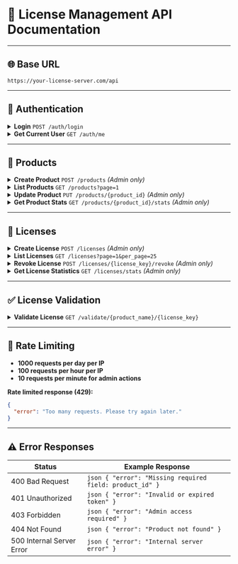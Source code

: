 # 🎫 License Management API Documentation

---

## 🌐 Base URL

```
https://your-license-server.com/api
```

---

## 🔐 Authentication

<details>
<summary><strong>Login</strong> <code>POST /auth/login</code></summary>

**Request Body:**
```json
{
  "username": "admin",
  "password": "your-password"
}
```

**Response (200):**
```json
{
  "access_token": "eyJ0eXAiOiJKV1QiLCJhbGciOiJIUzI1NiJ9...",
  "user": "admin"
}
```

**Response (401):**
```json
{
  "error": "Invalid credentials"
}
```
</details>

<details>
<summary><strong>Get Current User</strong> <code>GET /auth/me</code></summary>

**Headers:**  
`Authorization: Bearer <token>`

**Response (200):**
```json
{
  "user": "admin"
}
```
</details>

---

## 🛒 Products

<details>
<summary><strong>Create Product</strong> <code>POST /products</code> <em>(Admin only)</em></summary>

**Request Body:**
```json
{
  "name": "Pro Editor",
  "description": "Professional text editor",
  "max_devices": 2
}
```

**Response (201):**
```json
{
  "success": true,
  "product_id": 1
}
```
</details>

<details>
<summary><strong>List Products</strong> <code>GET /products?page=1</code></summary>

**Query Parameters:**
- `page` (optional): Page number (default: 1)
- `per_page` (optional): Items per page (default: 50)

**Response (200):**
```json
{
  "products": [
    {
      "id": 1,
      "name": "Pro Editor",
      "description": "Professional text editor",
      "max_devices": 2,
      "total_licenses": 15,
      "active_licenses": 12,
      "created_at": "2024-01-01T10:00:00"
    }
  ],
  "pagination": {
    "page": 1,
    "total": 1
  }
}
```
</details>

<details>
<summary><strong>Update Product</strong> <code>PUT /products/{product_id}</code> <em>(Admin only)</em></summary>

**Request Body:**
```json
{
  "name": "Updated Product Name",
  "max_devices": 3
}
```
</details>

<details>
<summary><strong>Get Product Stats</strong> <code>GET /products/{product_id}/stats</code> <em>(Admin only)</em></summary>

**Response (200):**
```json
{
  "product": {
    "id": 1,
    "name": "Pro Editor",
    "max_devices": 2
  },
  "license_stats": {
    "total_licenses": 15,
    "active_licenses": 12,
    "expired_licenses": 2,
    "revoked_licenses": 1,
    "avg_usage": 5.2,
    "max_usage": 25
  },
  "estimated_revenue": 120,
  "recent_validations": 45
}
```
</details>

---

## 🔑 Licenses

<details>
<summary><strong>Create License</strong> <code>POST /licenses</code> <em>(Admin only)</em></summary>

**Request Body:**
```json
{
  "product_id": 1,
  "user_id": "user123",
  "expires_days": 30
}
```

**Response (201):**
```json
{
  "license_key": "X7kP9mQ2vR4tY6uW8iO0pA2sD4fG6hJ8",
  "status": "created"
}
```
</details>

<details>
<summary><strong>List Licenses</strong> <code>GET /licenses?page=1&per_page=25</code></summary>

**Response (200):**
```json
{
  "licenses": [
    {
      "id": 1,
      "key_display": "X7kP9mQ2...",
      "product_name": "Pro Editor",
      "user_id": "user123",
      "status": "active",
      "created_at": "2024-01-01T10:00:00",
      "expires_at": "2024-01-31T10:00:00",
      "usage_count": 5
    }
  ],
  "pagination": {
    "page": 1,
    "per_page": 10,
    "total": 100
  }
}
```
</details>

<details>
<summary><strong>Revoke License</strong> <code>POST /licenses/{license_key}/revoke</code> <em>(Admin only)</em></summary>

**Response (200):**
```json
{
  "status": "revoked"
}
```
</details>

<details>
<summary><strong>Get License Statistics</strong> <code>GET /licenses/stats</code> <em>(Admin only)</em></summary>

**Response (200):**
```json
{
  "total_licenses": 150,
  "active_licenses": 120,
  "expired_licenses": 20,
  "revoked_licenses": 10,
  "avg_usage_per_license": 4.5,
  "max_usage": 35,
  "recent_validations": 250
}
```
</details>

---

## ✅ License Validation

<details>
<summary><strong>Validate License</strong> <code>GET /validate/{product_name}/{license_key}</code></summary>

**Path Parameters:**
- `product_name`: Name of the software product
- `license_key`: The license key to validate

**Response (200 - Valid):**
```json
{
  "valid": true,
  "license_id": 1,
  "product_name": "Pro Editor",
  "expires_at": "2024-01-31T10:00:00",
  "usage_count": 6,
  "max_devices": 2
}
```

**Response (400 - Invalid):**
```json
{
  "valid": false,
  "error": "License expired"
}
```
</details>

---

## 🚦 Rate Limiting

- **1000 requests per day per IP**
- **100 requests per hour per IP**
- **10 requests per minute for admin actions**

**Rate limited response (429):**
```json
{
  "error": "Too many requests. Please try again later."
}
```

---

## ⚠️ Error Responses

| Status | Example Response |
|--------|-----------------|
| 400 Bad Request | ```json { "error": "Missing required field: product_id" } ``` |
| 401 Unauthorized | ```json { "error": "Invalid or expired token" } ``` |
| 403 Forbidden | ```json { "error": "Admin access required" } ``` |
| 404 Not Found | ```json { "error": "Product not found" } ``` |
| 500 Internal Server Error | ```json { "error": "Internal server error" } ``` |
